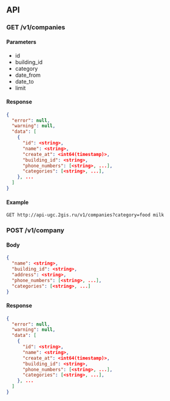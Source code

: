 ## API

### GET /v1/companies
#### Parameters

- id
- building_id
- category
- date_from
- date_to
- limit

#### Response

```json
{
  "error": null,
  "warning": null,
  "data": [
    {
      "id": <string>,
      "name": <string>,
      "create_at": <int64(timestamp)>,
      "building_id": <string>,
      "phone_numbers": [<string>, ...],
      "categories": [<string>, ...],
    }, ...
  ]
}
```

#### Example

`GET http://api-ugc.2gis.ru/v1/companies?category=food milk`

### POST /v1/company
#### Body

```json
{
  "name": <string>,
  "building_id": <string>,
  "address": <string>,
  "phone_numbers": [<string>, ...],
  "categories": [<string>, ...]
}
```

#### Response

```json
{
  "error": null,
  "warning": null,
  "data": [
    {
      "id": <string>,
      "name": <string>,
      "create_at": <int64(timestamp)>,
      "building_id": <string>,
      "phone_numbers": [<string>, ...],
      "categories": [<string>, ...],
    }, ...
  ]
}
```
